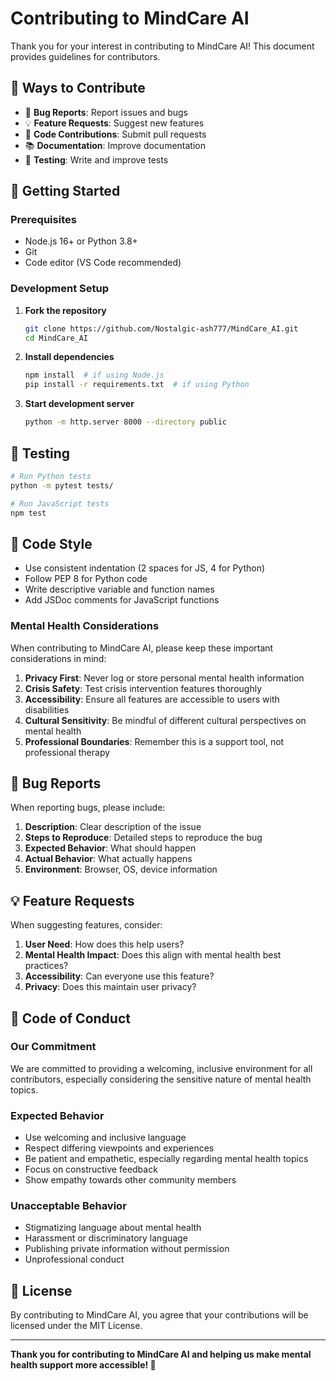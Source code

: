 # Contributing to MindCare AI

Thank you for your interest in contributing to MindCare AI! This document provides guidelines for contributors.

## 🌟 Ways to Contribute

- 🐛 **Bug Reports**: Report issues and bugs
- 💡 **Feature Requests**: Suggest new features
- 🔧 **Code Contributions**: Submit pull requests
- 📚 **Documentation**: Improve documentation
- 🧪 **Testing**: Write and improve tests

## 🚀 Getting Started

### Prerequisites
- Node.js 16+ or Python 3.8+
- Git
- Code editor (VS Code recommended)

### Development Setup

1. **Fork the repository**
   ```bash
   git clone https://github.com/Nostalgic-ash777/MindCare_AI.git
   cd MindCare_AI
   ```

2. **Install dependencies**
   ```bash
   npm install  # if using Node.js
   pip install -r requirements.txt  # if using Python
   ```

3. **Start development server**
   ```bash
   python -m http.server 8000 --directory public
   ```

## 🧪 Testing

```bash
# Run Python tests
python -m pytest tests/

# Run JavaScript tests
npm test
```

## 📝 Code Style

- Use consistent indentation (2 spaces for JS, 4 for Python)
- Follow PEP 8 for Python code
- Write descriptive variable and function names
- Add JSDoc comments for JavaScript functions

### Mental Health Considerations

When contributing to MindCare AI, please keep these important considerations in mind:

1. **Privacy First**: Never log or store personal mental health information
2. **Crisis Safety**: Test crisis intervention features thoroughly
3. **Accessibility**: Ensure all features are accessible to users with disabilities
4. **Cultural Sensitivity**: Be mindful of different cultural perspectives on mental health
5. **Professional Boundaries**: Remember this is a support tool, not professional therapy

## 🐛 Bug Reports

When reporting bugs, please include:

1. **Description**: Clear description of the issue
2. **Steps to Reproduce**: Detailed steps to reproduce the bug
3. **Expected Behavior**: What should happen
4. **Actual Behavior**: What actually happens
5. **Environment**: Browser, OS, device information

## 💡 Feature Requests

When suggesting features, consider:

1. **User Need**: How does this help users?
2. **Mental Health Impact**: Does this align with mental health best practices?
3. **Accessibility**: Can everyone use this feature?
4. **Privacy**: Does this maintain user privacy?

## 🤝 Code of Conduct

### Our Commitment

We are committed to providing a welcoming, inclusive environment for all contributors, especially considering the sensitive nature of mental health topics.

### Expected Behavior

- Use welcoming and inclusive language
- Respect differing viewpoints and experiences
- Be patient and empathetic, especially regarding mental health topics
- Focus on constructive feedback
- Show empathy towards other community members

### Unacceptable Behavior

- Stigmatizing language about mental health
- Harassment or discriminatory language
- Publishing private information without permission
- Unprofessional conduct

## 📄 License

By contributing to MindCare AI, you agree that your contributions will be licensed under the MIT License.

---

**Thank you for contributing to MindCare AI and helping us make mental health support more accessible! 💙**